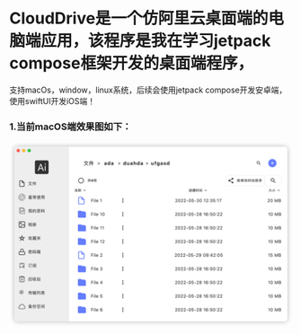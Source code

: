 # CloudDrive是一个仿阿里云桌面端的电脑端应用，该程序是我在学习jetpack compose框架开发的桌面端程序，
支持macOs，window，linux系统，后续会使用jetpack compose开发安卓端，使用swiftUI开发iOS端！
### 1.当前macOS端效果图如下：
![img.png](exampleDiagram/img.png)